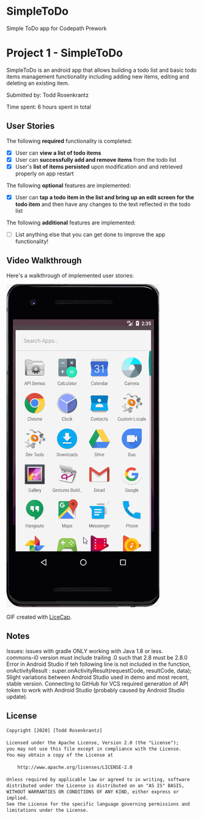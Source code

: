 # SimpleToDo
Simple ToDo app for Codepath Prework


# Project 1 - SimpleToDo

SimpleToDo is an android app that allows building a todo list and basic todo items management functionality including adding new items, editing and deleting an existing item.

Submitted by: Todd Rosenkrantz

Time spent: 6 hours spent in total

## User Stories

The following **required** functionality is completed:

* [X] User can **view a list of todo items**
* [X] User can **successfully add and remove items** from the todo list
* [X] User's **list of items persisted** upon modification and and retrieved properly on app restart

The following **optional** features are implemented:

* [X] User can **tap a todo item in the list and bring up an edit screen for the todo item** and then have any changes to the text reflected in the todo list

The following **additional** features are implemented:

* [ ] List anything else that you can get done to improve the app functionality!

## Video Walkthrough

Here's a walkthrough of implemented user stories:

<img src='https://github.com/ToddRosenkrantz/SimpleToDo/blob/master/SimpleToDo-Walkthrough.gif' title='Video Walkthrough' width='' alt='Video Walkthrough' />

GIF created with [LiceCap](http://www.cockos.com/licecap/).

## Notes

Issues:
    issues with gradle ONLY working with Java 1.8 or less.  
    commons-i0 version must include trailing .0 such that 2.8 must be 2.8.0
    Error in Android Studio if teh following line is not included in the function, onActivityResult :
         super.onActivityResult(requestCode, resultCode, data);
    Slight variations between Android Studio used in demo and most recent, stable version.
    Connecting to GitHub for VCS required generation of API token to work with Android Studio (probably caused by Android Studio update).

## License

    Copyright [2020] [Todd Rosenkrantz]

    Licensed under the Apache License, Version 2.0 (the "License");
    you may not use this file except in compliance with the License.
    You may obtain a copy of the License at

        http://www.apache.org/licenses/LICENSE-2.0

    Unless required by applicable law or agreed to in writing, software
    distributed under the License is distributed on an "AS IS" BASIS,
    WITHOUT WARRANTIES OR CONDITIONS OF ANY KIND, either express or implied.
    See the License for the specific language governing permissions and
    limitations under the License.
